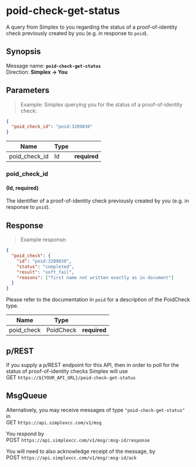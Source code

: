 # poid-check-get-status #

A query from Simplex to you regarding the status of a proof-of-identity check previously created by you (e.g. in response to `poid`).

## Synopsis ##

Message name: **`poid-check-get-status`**  
Direction: **Simplex &rarr; You**

## Parameters ##

> Example: Simplex querying you for the status of a proof-of-identity check:

```json
{
  "poid_check_id": "poid:3209830"
}
```

Name          | Type |   |
------------- | ---- | - |
poid_check_id | Id   | **required**

### poid_check_id ###
#### (Id, **required**)

The identifier of a proof-of-identity check previously created by you (e.g. in response to `poid`).

## Response ##

> Example response:

```json
{
  "poid_check": {
    "id": "poid:3209830",
    "status": "completed",
    "result": "soft_fail",
    "reasons": ["first name not written exactly as in document"]
  }
}
```

Please refer to the documentation in `poid` for a description of the PoidCheck type.

Name       | Type      |   |
---------- | --------- | - |
poid_check | PoidCheck | **required**

## p/REST ##

If you supply a p/REST endpoint for this API, then in order to poll for the status of proof-of-identity checks Simplex will use  
<span class="http-verb http-get">GET</span> `https://${YOUR_API_URL}/poid-check-get-status`

## MsgQueue ##

Alternatively, you may receive messages of type `"poid-check-get-status"` in  
<span class="http-verb http-get">GET</span> `https://api.simplexcc.com/v1/msg`

You respond by  
<span class="http-verb http-post">POST</span> `https://api.simplexcc.com/v1/msg/:msg-id/response`

You will need to also acknowledge receipt of the message, by  
<span class="http-verb http-post">POST</span> `https://api.simplexcc.com/v1/msg/:msg-id/ack`

[modeline]: # ( vim: set ts=2 sw=2 expandtab wrap linebreak: )
